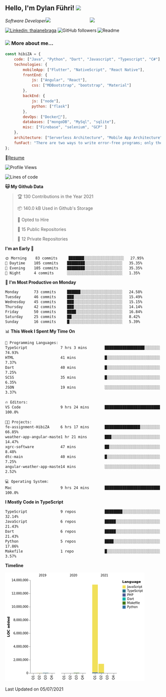 <h2>Hello, I'm Dylan Führi! <img src="https://media.giphy.com/media/12oufCB0MyZ1Go/giphy.gif" width="50"></h2>
<img align='right' src="https://media.giphy.com/media/836HiJc7pgzy8iNXCn/giphy.gif" width="230">
<p><em>Software Developer</a><img src="https://media.giphy.com/media/WUlplcMpOCEmTGBtBW/giphy.gif" width="30"> 
</em></p>

[![Linkedin: thaianebraga](https://img.shields.io/badge/-Dylan-blue?style=flat-square&logo=Linkedin&logoColor=white&link=https://www.linkedin.com/in/dylan-fuhri/)](https://www.linkedin.com/in/dylan-fuhri/)
![GitHub followers](https://img.shields.io/github/followers/HibiZA?style=social)
![Readme](https://github.com/HibiZA/HibiZA/workflows/Readme/badge.svg)

### <img src="https://media.giphy.com/media/VgCDAzcKvsR6OM0uWg/giphy.gif" width="50"> More about me...  

```javascript
const hibiZA = {
    code: ["Java", "Python", "Dart", "Javascript", "Typescript", "C#"],
    technologies: {
        mobileApp: ["Flutter", "NativeScript", "React Native"],
        frontEnd: {
            js: ["Angular", "React"],
            css: ["MDBootstrap", "bootstrap", "Material"]
        },
        backEnd: {
            js: ["node"],
            python: ["flask"]
        },
        devOps: ["Docker🐳"],
        databases: ["mongoDB", "MySql", "sqlite"],
        misc: ["Firebase", "selenium", "GCP" ]
    },
    architecture: ["Serverless Architecture", "Mobile App Architecture"],
    funFact: "There are two ways to write error-free programs; only the third one works"
};
```
📝[Resume](https://drive.google.com/file/d/1RjxKCcvUeoyYgnL_eCwQ9zay77Ayr0Xu/view?usp=sharing)
<!--START_SECTION:waka-->
![Profile Views](http://img.shields.io/badge/Profile%20Views-0-blue)

![Lines of code](https://img.shields.io/badge/From%20Hello%20World%20I%27ve%20Written-14.8%20million%20lines%20of%20code-blue)

**🐱 My Github Data** 

> 🏆 130 Contributions in the Year 2021
 > 
> 📦 140.0 kB Used in Github's Storage 
 > 
> 💼 Opted to Hire
 > 
> 📜 15 Public Repositories 
 > 
> 🔑 12 Private Repositories  
 > 
**I'm an Early 🐤** 

```text
🌞 Morning    83 commits     ███████░░░░░░░░░░░░░░░░░░   27.95% 
🌆 Daytime    105 commits    ████████░░░░░░░░░░░░░░░░░   35.35% 
🌃 Evening    105 commits    ████████░░░░░░░░░░░░░░░░░   35.35% 
🌙 Night      4 commits      ░░░░░░░░░░░░░░░░░░░░░░░░░   1.35%

```
📅 **I'm Most Productive on Monday** 

```text
Monday       73 commits     ██████░░░░░░░░░░░░░░░░░░░   24.58% 
Tuesday      46 commits     ███░░░░░░░░░░░░░░░░░░░░░░   15.49% 
Wednesday    45 commits     ███░░░░░░░░░░░░░░░░░░░░░░   15.15% 
Thursday     42 commits     ███░░░░░░░░░░░░░░░░░░░░░░   14.14% 
Friday       50 commits     ████░░░░░░░░░░░░░░░░░░░░░   16.84% 
Saturday     25 commits     ██░░░░░░░░░░░░░░░░░░░░░░░   8.42% 
Sunday       16 commits     █░░░░░░░░░░░░░░░░░░░░░░░░   5.39%

```


📊 **This Week I Spent My Time On** 

```text
💬 Programming Languages: 
TypeScript               7 hrs 3 mins        ██████████████████░░░░░░░   74.93% 
HTML                     41 mins             █░░░░░░░░░░░░░░░░░░░░░░░░   7.37% 
Dart                     40 mins             █░░░░░░░░░░░░░░░░░░░░░░░░   7.25% 
SCSS                     35 mins             █░░░░░░░░░░░░░░░░░░░░░░░░   6.35% 
JSON                     19 mins             ░░░░░░░░░░░░░░░░░░░░░░░░░   3.37%

🔥 Editors: 
VS Code                  9 hrs 24 mins       █████████████████████████   100.0%

🐱‍💻 Projects: 
fe-assignment-HibiZA     6 hrs 17 mins       ████████████████░░░░░░░░░   66.85% 
weather-app-angular-maste1 hr 21 mins        ███░░░░░░░░░░░░░░░░░░░░░░   14.47% 
xgrc-software            47 mins             ██░░░░░░░░░░░░░░░░░░░░░░░   8.48% 
dtc-main                 40 mins             █░░░░░░░░░░░░░░░░░░░░░░░░   7.25% 
angular-weather-app-maste14 mins             ░░░░░░░░░░░░░░░░░░░░░░░░░   2.52%

💻 Operating System: 
Mac                      9 hrs 24 mins       █████████████████████████   100.0%

```

**I Mostly Code in TypeScript** 

```text
TypeScript               9 repos             ████████░░░░░░░░░░░░░░░░░   32.14% 
JavaScript               6 repos             █████░░░░░░░░░░░░░░░░░░░░   21.43% 
Dart                     6 repos             █████░░░░░░░░░░░░░░░░░░░░   21.43% 
Python                   5 repos             ████░░░░░░░░░░░░░░░░░░░░░   17.86% 
Makefile                 1 repo              █░░░░░░░░░░░░░░░░░░░░░░░░   3.57%

```


**Timeline**

![Chart not found](https://raw.githubusercontent.com/HibiZA/HibiZA/master/charts/bar_graph.png) 


 Last Updated on 05/07/2021
<!--END_SECTION:waka-->
